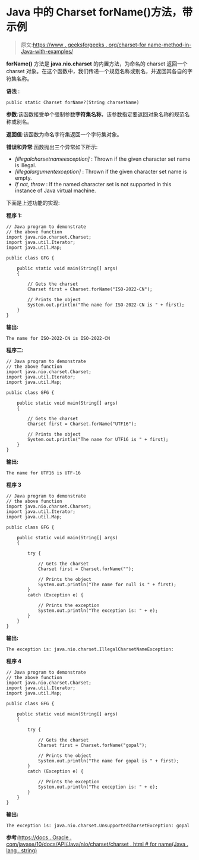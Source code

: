 # Java 中的 Charset forName()方法，带示例

> 原文:[https://www . geeksforgeeks . org/charset-for name-method-in-Java-with-examples/](https://www.geeksforgeeks.org/charset-forname-method-in-java-with-examples/)

**forName()** 方法是 **java.nio.charset** 的内置方法，为命名的 charset 返回一个 charset 对象。在这个函数中，我们传递一个规范名称或别名，并返回其各自的字符集名称。

**语法** :

```
public static Charset forName?(String charsetName)
```

**参数**:该函数接受单个强制参数**字符集名称**，该参数指定要返回对象名称的规范名称或别名。

**返回值**:该函数为命名字符集返回一个字符集对象。

**错误和异常**:函数抛出三个异常如下所示:

*   *[illegalcharsetnameexception]* : Thrown if the given character set name is illegal.
*   *[illegalargumentexception]* : Thrown if the given character set name is empty.
*   *If not, throw* : If the named character set is not supported in this instance of Java virtual machine.

下面是上述功能的实现:

**程序 1:**

```
// Java program to demonstrate
// the above function
import java.nio.charset.Charset;
import java.util.Iterator;
import java.util.Map;

public class GFG {

    public static void main(String[] args)
    {

        // Gets the charset
        Charset first = Charset.forName("ISO-2022-CN");

        // Prints the object
        System.out.println("The name for ISO-2022-CN is " + first);
    }
}
```

**输出:**

```
The name for ISO-2022-CN is ISO-2022-CN

```

**程序二:**

```
// Java program to demonstrate
// the above function
import java.nio.charset.Charset;
import java.util.Iterator;
import java.util.Map;

public class GFG {

    public static void main(String[] args)
    {

        // Gets the charset
        Charset first = Charset.forName("UTF16");

        // Prints the object
        System.out.println("The name for UTF16 is " + first);
    }
}
```

**输出:**

```
The name for UTF16 is UTF-16

```

**程序 3**

```
// Java program to demonstrate
// the above function
import java.nio.charset.Charset;
import java.util.Iterator;
import java.util.Map;

public class GFG {

    public static void main(String[] args)
    {

        try {

            // Gets the charset
            Charset first = Charset.forName("");

            // Prints the object
            System.out.println("The name for null is " + first);
        }
        catch (Exception e) {

            // Prints the exception
            System.out.println("The exception is: " + e);
        }
    }
}
```

**输出:**

```
The exception is: java.nio.charset.IllegalCharsetNameException:

```

**程序 4**

```
// Java program to demonstrate
// the above function
import java.nio.charset.Charset;
import java.util.Iterator;
import java.util.Map;

public class GFG {

    public static void main(String[] args)
    {

        try {

            // Gets the charset
            Charset first = Charset.forName("gopal");

            // Prints the object
            System.out.println("The name for gopal is " + first);
        }
        catch (Exception e) {

            // Prints the exception
            System.out.println("The exception is: " + e);
        }
    }
}
```

**输出:**

```
The exception is: java.nio.charset.UnsupportedCharsetException: gopal

```

**参考:**[https://docs . Oracle . com/javase/10/docs/API/Java/nio/charset/charset . html # for name(Java . lang . string)](https://docs.oracle.com/javase/10/docs/api/java/nio/charset/Charset.html#forName(java.lang.String))